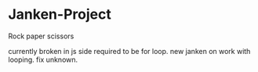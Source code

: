 # Janken-Project
Rock paper scissors

currently broken in js side required to be for loop. 
new janken on work with looping.
fix unknown.